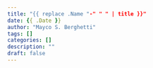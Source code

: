 ```yaml
---
title: "{{ replace .Name "-" " " | title }}"
date: {{ .Date }}
author: "Mayco S. Berghetti"
tags: []
categories: []
description: ""
draft: false
---
```



